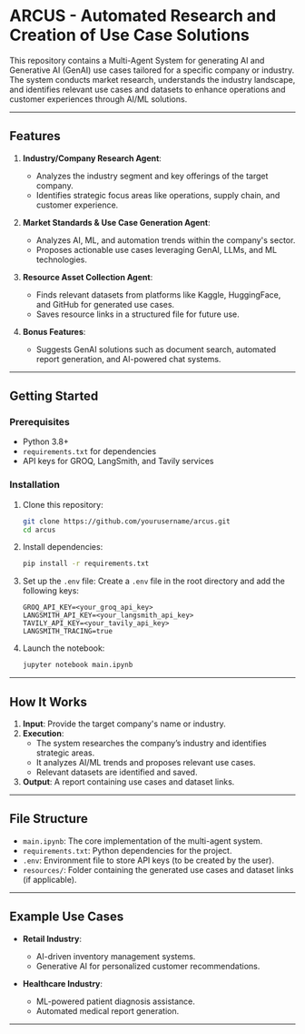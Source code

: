 # ARCUS - Automated Research and Creation of Use Case Solutions

This repository contains a Multi-Agent System for generating AI and Generative AI (GenAI) use cases tailored for a specific company or industry. The system conducts market research, understands the industry landscape, and identifies relevant use cases and datasets to enhance operations and customer experiences through AI/ML solutions.

---

## Features

1. **Industry/Company Research Agent**:
   - Analyzes the industry segment and key offerings of the target company.
   - Identifies strategic focus areas like operations, supply chain, and customer experience.

2. **Market Standards & Use Case Generation Agent**:
   - Analyzes AI, ML, and automation trends within the company's sector.
   - Proposes actionable use cases leveraging GenAI, LLMs, and ML technologies.

3. **Resource Asset Collection Agent**:
   - Finds relevant datasets from platforms like Kaggle, HuggingFace, and GitHub for generated use cases.
   - Saves resource links in a structured file for future use.

4. **Bonus Features**:
   - Suggests GenAI solutions such as document search, automated report generation, and AI-powered chat systems.

---

## Getting Started

### Prerequisites

- Python 3.8+
- `requirements.txt` for dependencies
- API keys for GROQ, LangSmith, and Tavily services

### Installation

1. Clone this repository:
   ```bash
   git clone https://github.com/yourusername/arcus.git
   cd arcus
   ```

2. Install dependencies:
   ```bash
   pip install -r requirements.txt
   ```

3. Set up the `.env` file:
   Create a `.env` file in the root directory and add the following keys:
   ```env
   GROQ_API_KEY=<your_groq_api_key>
   LANGSMITH_API_KEY=<your_langsmith_api_key>
   TAVILY_API_KEY=<your_tavily_api_key>
   LANGSMITH_TRACING=true
   ```

4. Launch the notebook:
   ```bash
   jupyter notebook main.ipynb
   ```

---

## How It Works

1. **Input**: Provide the target company's name or industry.
2. **Execution**:
   - The system researches the company’s industry and identifies strategic areas.
   - It analyzes AI/ML trends and proposes relevant use cases.
   - Relevant datasets are identified and saved.
3. **Output**: A report containing use cases and dataset links.

---

## File Structure

- `main.ipynb`: The core implementation of the multi-agent system.
- `requirements.txt`: Python dependencies for the project.
- `.env`: Environment file to store API keys (to be created by the user).
- `resources/`: Folder containing the generated use cases and dataset links (if applicable).

---

## Example Use Cases

- **Retail Industry**:
  - AI-driven inventory management systems.
  - Generative AI for personalized customer recommendations.

- **Healthcare Industry**:
  - ML-powered patient diagnosis assistance.
  - Automated medical report generation.

---